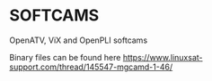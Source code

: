 # SOFTCAMS
 OpenATV, ViX and OpenPLI softcams
 
 Binary files can be found here https://www.linuxsat-support.com/thread/145547-mgcamd-1-46/